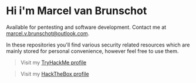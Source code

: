 # Hi i'm Marcel van Brunschot

Available for pentesting and software development. 
Contact me at marcel.v.brunschot@outlook.com.

In these repositories you'll find various security related resources which are mainly stored for personal convenience, however feel free to use them.

> Visit my [TryHackMe profile](https://tryhackme.com/p/mystr0)

> Visit my [HackTheBox profile](https://app.hackthebox.com/profile/384853)
